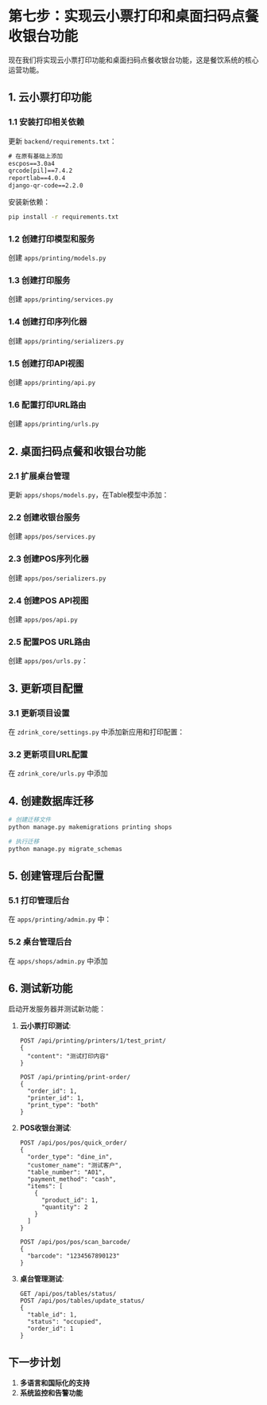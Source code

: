 # 第七步：实现云小票打印和桌面扫码点餐收银台功能

现在我们将实现云小票打印功能和桌面扫码点餐收银台功能，这是餐饮系统的核心运营功能。

## 1. 云小票打印功能

### 1.1 安装打印相关依赖

更新 `backend/requirements.txt`：

```txt
# 在原有基础上添加
escpos==3.0a4
qrcode[pil]==7.4.2
reportlab==4.0.4
django-qr-code==2.2.0
```

安装新依赖：
```bash
pip install -r requirements.txt
```

### 1.2 创建打印模型和服务

创建 `apps/printing/models.py`

### 1.3 创建打印服务

创建 `apps/printing/services.py`

### 1.4 创建打印序列化器

创建 `apps/printing/serializers.py`

### 1.5 创建打印API视图

创建 `apps/printing/api.py`

### 1.6 配置打印URL路由

创建 `apps/printing/urls.py`

## 2. 桌面扫码点餐和收银台功能

### 2.1 扩展桌台管理

更新 `apps/shops/models.py`，在Table模型中添加：

### 2.2 创建收银台服务

创建 `apps/pos/services.py`

### 2.3 创建POS序列化器

创建 `apps/pos/serializers.py`

### 2.4 创建POS API视图

创建 `apps/pos/api.py`

### 2.5 配置POS URL路由

创建 `apps/pos/urls.py`：

## 3. 更新项目配置

### 3.1 更新项目设置

在 `zdrink_core/settings.py` 中添加新应用和打印配置：

### 3.2 更新项目URL配置

在 `zdrink_core/urls.py` 中添加
## 4. 创建数据库迁移

```bash
# 创建迁移文件
python manage.py makemigrations printing shops

# 执行迁移
python manage.py migrate_schemas
```

## 5. 创建管理后台配置

### 5.1 打印管理后台

在 `apps/printing/admin.py` 中：

### 5.2 桌台管理后台

在 `apps/shops/admin.py` 中添加

## 6. 测试新功能

启动开发服务器并测试新功能：

1. **云小票打印测试**:
   ```
   POST /api/printing/printers/1/test_print/
   {
     "content": "测试打印内容"
   }

   POST /api/printing/print-order/
   {
     "order_id": 1,
     "printer_id": 1,
     "print_type": "both"
   }
   ```

2. **POS收银台测试**:
   ```
   POST /api/pos/pos/quick_order/
   {
     "order_type": "dine_in",
     "customer_name": "测试客户",
     "table_number": "A01",
     "payment_method": "cash",
     "items": [
       {
         "product_id": 1,
         "quantity": 2
       }
     ]
   }

   POST /api/pos/pos/scan_barcode/
   {
     "barcode": "1234567890123"
   }
   ```

3. **桌台管理测试**:
   ```
   GET /api/pos/tables/status/
   POST /api/pos/tables/update_status/
   {
     "table_id": 1,
     "status": "occupied",
     "order_id": 1
   }
   ```

## 下一步计划

1. **多语言和国际化的支持**
2. **系统监控和告警功能**
